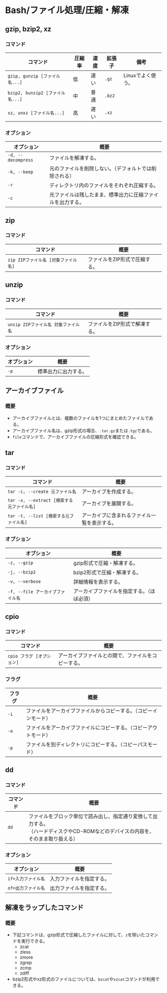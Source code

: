 # Bash/ファイル処理/圧縮・解凍

## gzip, bzip2, xz

### コマンド

|コマンド|圧縮率|速度|拡張子|備考|
|---|---|---|---|---|
|`gzip, gunzip [ファイル名...]`|低|速い|`.gz`|Linuxでよく使う。|
|`bzip2, bunzip2 [ファイル名...]`|中|普通|`.bz2`||
|`xz, unxz [ファイル名...]`|高|遅い|`.xz`||

### オプション

| オプション         | 概要                                                       |
| ------------------ | ---------------------------------------------------------- |
| `-d, --decompress` | ファイルを解凍する。                                       |
| `-k, --keep`       | 元のファイルを削除しない。（デフォルトでは削除される）     |
| `-r`               | ディレクトリ内のファイルをそれぞれ圧縮する。               |
| `-c`               | 元ファイルは残したまま、標準出力に圧縮ファイルを出力する。 |

## zip

### コマンド

|コマンド|概要|
|---|---|
|`zip ZIPファイル名 [対象ファイル名]`|ファイルをZIP形式で圧縮する。|

## unzip

### コマンド

| コマンド                             | 概要                          |
| ------------------------------------ | ----------------------------- |
| `unzip ZIPファイル名 対象ファイル名` | ファイルをZIP形式で解凍する。 |

### オプション

| オプション | 概要                 |
| ---------- | -------------------- |
| `-p`       | 標準出力に出力する。 |

## アーカイブファイル

### 概要

- アーカイブファイルとは、複数のファイルを1つにまとめたファイルである。
- アーカイブファイル名は、gzip形式の場合、`.tar.gz`または`.tgz`である。
- `file`コマンドで、アーカイブファイルの圧縮形式を確認できる。

## tar

### コマンド

| コマンド                                   | 概要                                         |
| ------------------------------------------ | -------------------------------------------- |
| `tar -c, --create 元ファイル名`            | アーカイブを作成する。                       |
| `tar -x, --extract [検索する元ファイル名]` | アーカイブを展開する。                       |
| `tar -t, --list [検索する元ファイル名]`    | アーカイブに含まれるファイル一覧を表示する。 |

### オプション

| オプション                        | 概要                                       |
| --------------------------------- | ------------------------------------------ |
| `-z, --gzip`                      | gzip形式で圧縮・解凍する。                 |
| `-j, --bzip2`                     | bzip2形式で圧縮・解凍する。                |
| `-v, --verbose`                   | 詳細情報を表示する。                       |
| `-f, --file アーカイブファイル名` | アーカイブファイルを指定する。（ほぼ必須） |

## cpio

### コマンド

|コマンド|概要|
|---|---|
|`cpio フラグ [オプション]`|アーカイブファイルとの間で、ファイルをコピーする。|

### フラグ

| フラグ | 概要                                                         |
| ------ | ------------------------------------------------------------ |
| `-i`   | ファイルをアーカイブファイルからコピーする。（コピーインモード） |
| `-o`   | ファイルをアーカイブファイルにコピーする。（コピーアウトモード） |
| `-p`   | ファイルを別ディレクトリにコピーする。（コピーパスモード）   |

## dd

### コマンド

| コマンド | 概要                                                         |
| -------- | ------------------------------------------------------------ |
| `dd`     | ファイルをブロック単位で読み出し、指定通り変換して出力する。<br/>（ハードディスクやCD-ROMなどのデバイスの内容を、そのまま取り扱える） |

### オプション

| オプション          | 概要                     |
| ------------------- | ------------------------ |
| `if=入力ファイル名` | 入力ファイルを指定する。 |
| `of=出力ファイル名` | 出力ファイルを指定する。 |

## 解凍をラップしたコマンド

### 概要

- 下記コマンドは、gzip形式で圧縮したファイルに対して、`z`を除いたコマンドを実行できる。
  - zcat
  - zless
  - zmore
  - zgrep
  - zcmp
  - zdiff
- bzip2形式やxz形式のファイルについては、`bzcat`や`xzcat`コマンドが利用できる。
